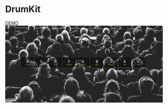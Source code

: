 # DrumKit
[DEMO](https://lnnhpmp.github.io/DrumKit/main.html)
![image](https://github.com/lnnhpmp/DrumKit/blob/master/drumkit.png)
